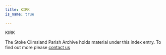 ```yaml
---
title: KIRK
is_name: true

---
```


KIRK


The Stoke Climsland Parish Archive holds material under this index entry. To find out more please [contact us](/contact/)
